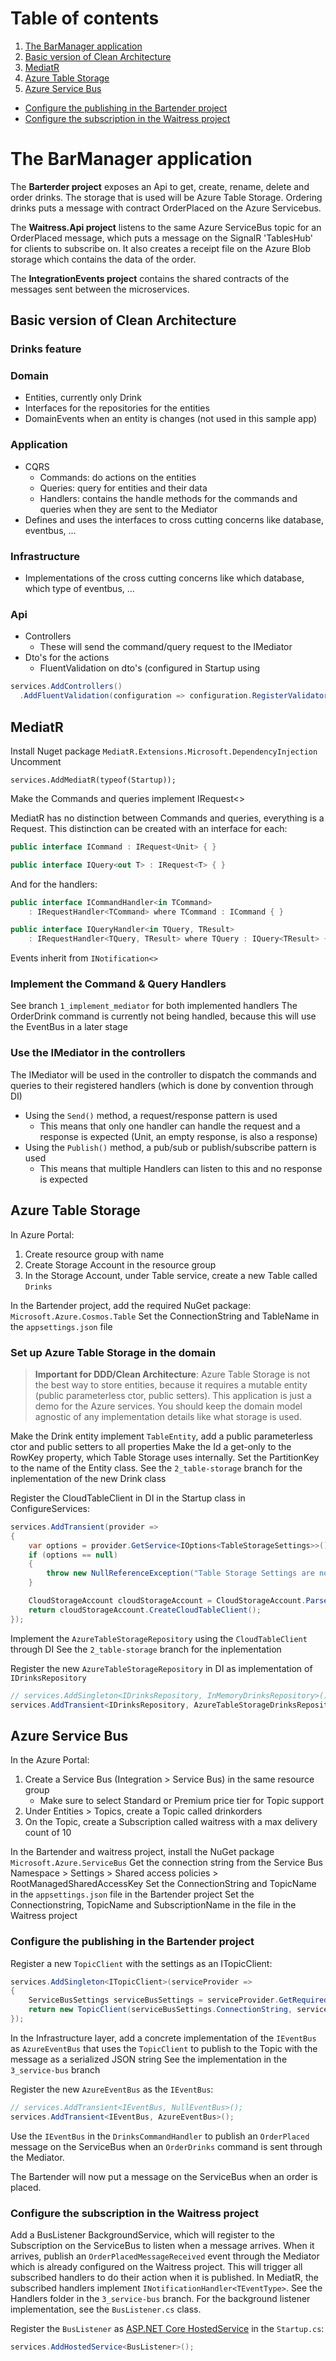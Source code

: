 # Table of contents
1. [The BarManager application](#the-barmanager-application)
2. [Basic version of Clean Architecture](#basic-version-of-clean-architecture)
3. [MediatR](#mediatr)
4. [Azure Table Storage](#azure-table-storage)
5. [Azure Service Bus](#azure-service-bus)
  - [Configure the publishing in the Bartender project](#configure-the-publishing-in-the-bartender-project)
  - [Configure the subscription in the Waitress project](#configure-the-subscription-in-the-waitress-project)

# The BarManager application
The **Barterder project** exposes an Api to get, create, rename, delete and order drinks. The storage that is used will be Azure Table Storage. Ordering drinks puts a message with contract OrderPlaced on the Azure Servicebus.

The **Waitress.Api project** listens to the same Azure ServiceBus topic for an OrderPlaced message, which puts a message on the SignalR 'TablesHub' for clients to subscribe on. It also creates a receipt file on the Azure Blob storage which contains the data of the order.

The **IntegrationEvents project** contains the shared contracts of the messages sent between the microservices.


## Basic version of Clean Architecture
### Drinks feature

### Domain
- Entities, currently only Drink
- Interfaces for the repositories for the entities
- DomainEvents when an entity is changes (not used in this sample app)

### Application
- CQRS
  - Commands: do actions on the entities
  - Queries: query for entities and their data
  - Handlers: contains the handle methods for the commands and queries when they are sent to the Mediator
- Defines and uses the interfaces to cross cutting concerns like database, eventbus, ...
### Infrastructure
- Implementations of the cross cutting concerns like which database, which type of eventbus, ...
### Api
- Controllers
  - These will send the command/query request to the IMediator
- Dto's for the actions
  - FluentValidation on dto's (configured in Startup using
```csharp
services.AddControllers()
  .AddFluentValidation(configuration => configuration.RegisterValidatorsFromAssemblyContaining<Startup>()))
```

## MediatR
Install Nuget package
```MediatR.Extensions.Microsoft.DependencyInjection```
Uncomment
```
services.AddMediatR(typeof(Startup));
```
Make the Commands and queries implement IRequest<>

MediatR has no distinction between Commands and queries, everything is a Request. This distinction can be created with an interface for each:
```csharp
public interface ICommand : IRequest<Unit> { }
```
```csharp
public interface IQuery<out T> : IRequest<T> { }
```
And for the handlers:
```csharp
public interface ICommandHandler<in TCommand>
    : IRequestHandler<TCommand> where TCommand : ICommand { }
```
```csharp
public interface IQueryHandler<in TQuery, TResult>
    : IRequestHandler<TQuery, TResult> where TQuery : IQuery<TResult> { }
```
Events inherit from ```INotification<>```

### Implement the Command & Query Handlers
See branch ```1_implement_mediator``` for both implemented handlers
The OrderDrink command is currently not being handled, because this will use the EventBus in a later stage

### Use the IMediator in the controllers
The IMediator will be used in the controller to dispatch the commands and queries to their registered handlers (which is done by convention through DI)
- Using the ```Send()``` method, a request/response pattern is used
  - This means that only one handler can handle the request and a response is expected (Unit, an empty response, is also a response)
- Using the ```Publish()``` method, a pub/sub or publish/subscribe pattern is used
  - This means that multiple Handlers can listen to this and no response is expected

## Azure Table Storage
In Azure Portal:
1. Create resource group with name
2. Create Storage Account in the resource group
3. In the Storage Account, under Table service, create a new Table called ```Drinks```

In the Bartender project, add the required NuGet package: ```Microsoft.Azure.Cosmos.Table```
Set the ConnectionString and TableName in the ```appsettings.json``` file

### Set up Azure Table Storage in the domain
> **Important for DDD/Clean Architecture**: Azure Table Storage is not the best way to store entities, because it requires a mutable entity (public parameterless ctor, public setters). This application is just a demo for the Azure services. You should keep the domain model agnostic of any implementation details like what storage is used.

Make the Drink entity implement ```TableEntity```, add a public parameterless ctor and public setters to all properties
Make the Id a get-only to the RowKey property, which Table Storage uses internally.
Set the PartitionKey to the name of the Entity class.
See the ```2_table-storage``` branch for the inplementation of the new Drink class

Register the CloudTableClient in DI in the Startup class in ConfigureServices:
```csharp
services.AddTransient(provider =>
{
    var options = provider.GetService<IOptions<TableStorageSettings>>();
    if (options == null)
    {
        throw new NullReferenceException("Table Storage Settings are not set in the configuration");
    }

    CloudStorageAccount cloudStorageAccount = CloudStorageAccount.Parse(options.Value.ConnectionString);
    return cloudStorageAccount.CreateCloudTableClient();
});
```

Implement the ```AzureTableStorageRepository``` using the ```CloudTableClient``` through DI
See the ```2_table-storage``` branch for the inplementation

Register the new ```AzureTableStorageRepository``` in DI as implementation of ```IDrinksRepository```
```csharp
// services.AddSingleton<IDrinksRepository, InMemoryDrinksRepository>();
services.AddTransient<IDrinksRepository, AzureTableStorageDrinksRepository>();
```


## Azure Service Bus
In the Azure Portal:
1. Create a Service Bus (Integration > Service Bus) in the same resource group
    - Make sure to select Standard or Premium price tier for Topic support
2. Under Entities > Topics, create a Topic called drinkorders
3. On the Topic, create a Subscription called waitress with a max delivery count of 10

In the Bartender and waitress project, install the NuGet package ```Microsoft.Azure.ServiceBus```
Get the connection string from the Service Bus Namespace > Settings > Shared access policies > RootManagedSharedAccessKey
Set the ConnectionString and TopicName in the ```appsettings.json``` file in the Bartender project
Set the Connectionstring, TopicName and SubscriptionName in the file in the Waitress project

### Configure the publishing in the Bartender project
Register a new ```TopicClient``` with the settings as an ITopicClient:
```csharp
services.AddSingleton<ITopicClient>(serviceProvider =>
{
    ServiceBusSettings serviceBusSettings = serviceProvider.GetRequiredService<IOptions<ServiceBusSettings>>().Value;
    return new TopicClient(serviceBusSettings.ConnectionString, serviceBusSettings.TopicName, RetryPolicy.Default);
});
```

In the Infrastructure layer, add a concrete implementation of the ```IEventBus``` as ```AzureEventBus``` that uses the ```TopicClient``` to publish to the Topic with the message as a serialized JSON string
See the implementation in the ```3_service-bus``` branch

Register the new ```AzureEventBus``` as the ```IEventBus```:
```csharp
// services.AddTransient<IEventBus, NullEventBus>();
services.AddTransient<IEventBus, AzureEventBus>();
```

Use the ```IEventBus``` in the ```DrinksCommandHandler``` to publish an ```OrderPlaced``` message on the ServiceBus when an ```OrderDrinks``` command is sent through the Mediator.

The Bartender will now put a message on the ServiceBus when an order is placed.

### Configure the subscription in the Waitress project
Add a BusListener BackgroundService, which will register to the Subscription on the ServiceBus to listen when a message arrives. When it arrives, publish an ```OrderPlacedMessageReceived``` event through the Mediator which is already configured on the Waitress project.
This will trigger all subscribed handlers to do their action when it is published. In MediatR, the subscribed handlers implement ```INotificationHandler<TEventType>```.
See the Handlers folder in the ```3_service-bus``` branch.
For the background listener implementation, see the ```BusListener.cs``` class.

Register the ```BusListener``` as [ASP.NET Core HostedService](https://docs.microsoft.com/en-us/aspnet/core/fundamentals/host/hosted-services) in the ```Startup.cs```:
```csharp
services.AddHostedService<BusListener>();
```


